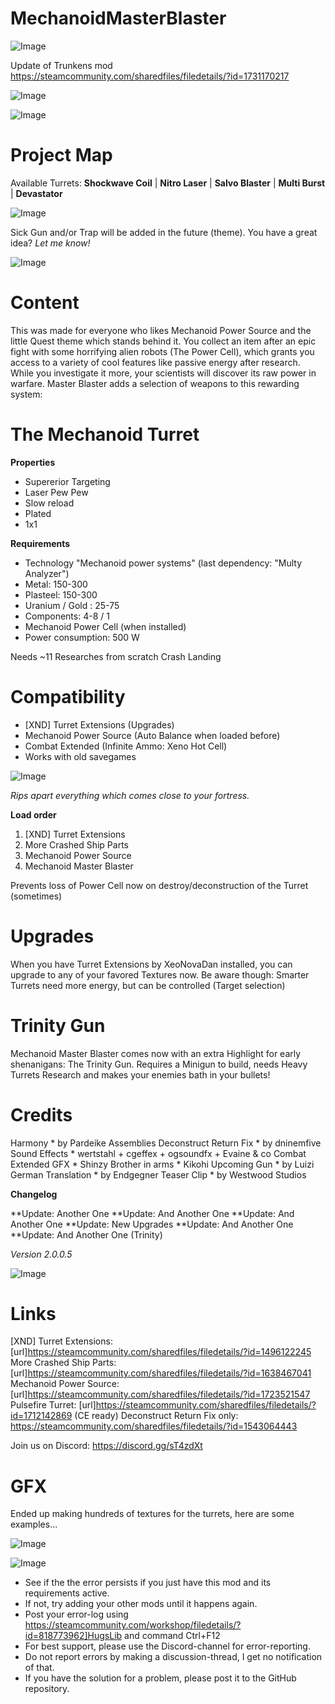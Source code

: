 # MechanoidMasterBlaster

![Image](https://i.imgur.com/buuPQel.png)

Update of Trunkens mod
https://steamcommunity.com/sharedfiles/filedetails/?id=1731170217

![Image](https://i.imgur.com/pufA0kM.png)

	
![Image](https://i.imgur.com/Z4GOv8H.png)

# Project Map


Available Turrets: **Shockwave Coil** | **Nitro Laser** | **Salvo Blaster** | **Multi Burst** | **Devastator**

![Image](https://i.ibb.co/4FtwpLK/Mechanoid-Turret-PROJECTMAP.png)


Sick Gun and/or Trap will be added in the future (theme). You have a great idea? *Let me know!*

![Image](https://i.ibb.co/GRn1CVW/Trunken-Rifle-128x128.png)


# Content


This was made for everyone who likes Mechanoid Power Source and the little Quest theme which stands behind it. You collect an item after an epic fight with some horrifying alien robots (The Power Cell), which grants you access to a variety of cool features like passive energy after research. While you investigate it more, your scientists will discover its raw power in warfare. Master Blaster adds a selection of weapons to this rewarding system:

# The Mechanoid Turret


**Properties**

 - Supererior Targeting
 - Laser Pew Pew
 - Slow reload
 - Plated
 - 1x1

**Requirements**

 - Technology "Mechanoid power systems"
   (last dependency: "Multy Analyzer")
 - Metal: 150-300
 - Plasteel: 150-300
 - Uranium / Gold : 25-75
 - Components: 4-8 / 1
 - Mechanoid Power Cell (when installed)
 - Power consumption: 500 W

Needs ~11 Researches from scratch Crash Landing

# Compatibility


 - [XND] Turret Extensions (Upgrades)
 - Mechanoid Power Source (Auto Balance when loaded before)
 - Combat Extended (Infinite Ammo: Xeno Hot Cell)
 - Works with old savegames

![Image](https://i.ibb.co/Cs48QPv/CE-COMBAT-EXTENDED-ARHHH-klein.png)


*Rips apart everything which comes close to your fortress.*

**Load order**

 1. [XND] Turret Extensions
 2. More Crashed Ship Parts
 3. Mechanoid Power Source
 4. Mechanoid Master Blaster

Prevents loss of Power Cell now on destroy/deconstruction of the Turret (sometimes)

# Upgrades


When you have Turret Extensions by XeoNovaDan installed, you can upgrade to any of your favored Textures now. Be aware though: Smarter Turrets need more energy, but can be controlled (Target selection)

# Trinity Gun


Mechanoid Master Blaster comes now with an extra Highlight for early shenanigans: The Trinity Gun. Requires a Minigun to build, needs Heavy Turrets Research and makes your enemies bath in your bullets!

# Credits


Harmony * by Pardeike
Assemblies Deconstruct Return Fix * by dninemfive
Sound Effects * wertstahl + cgeffex + ogsoundfx + Evaine &amp; co
Combat Extended GFX * Shinzy
Brother in arms * Kikohi
Upcoming Gun * by Luizi
German Translation * by Endgegner
Teaser Clip * by Westwood Studios

**Changelog**

**Update: Another One
**Update: And Another One
**Update: And Another One
**Update: New Upgrades
**Update: And Another One
**Update: And Another One (Trinity)

*Version 2.0.0.5*

![Image](https://media.giphy.com/media/WQ0Wwh2q3mPugctpQS/giphy.gif)


# Links


[XND] Turret Extensions: [url]https://steamcommunity.com/sharedfiles/filedetails/?id=1496122245
More Crashed Ship Parts: [url]https://steamcommunity.com/sharedfiles/filedetails/?id=1638467041
Mechanoid Power Source: [url]https://steamcommunity.com/sharedfiles/filedetails/?id=1723521547
Pulsefire Turret: [url]https://steamcommunity.com/sharedfiles/filedetails/?id=1712142869 (CE ready)
Deconstruct Return Fix only: https://steamcommunity.com/sharedfiles/filedetails/?id=1543064443

Join us on Discord: https://discord.gg/sT4zdXt

# GFX


Ended up making hundreds of textures for the turrets, here are some examples...

![Image](https://i.ibb.co/yy5yZLh/Mechanoid-Turret-OUTSOURCED.png)


![Image](https://i.imgur.com/PwoNOj4.png)



-  See if the the error persists if you just have this mod and its requirements active.
-  If not, try adding your other mods until it happens again.
-  Post your error-log using https://steamcommunity.com/workshop/filedetails/?id=818773962]HugsLib and command Ctrl+F12
-  For best support, please use the Discord-channel for error-reporting.
-  Do not report errors by making a discussion-thread, I get no notification of that.
-  If you have the solution for a problem, please post it to the GitHub repository.



